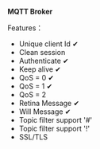 **MQTT Broker**

Features：

- Unique client Id ✔
- Clean session
- Authenticate  ✔
- Keep alive  ✔
- QoS = 0  ✔
- QoS = 1  ✔
- QoS = 2
- Retina Message  ✔
- Will Message  ✔
- Topic filter support '#'
- Topic filter support '!'
- SSL/TLS

